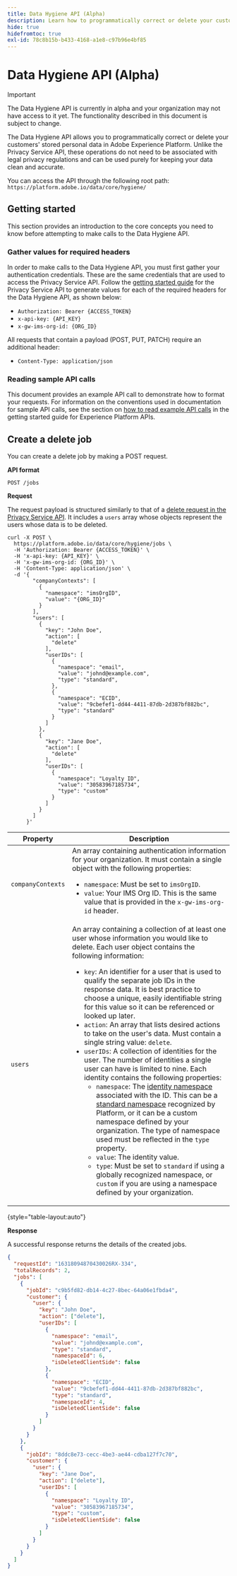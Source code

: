 ```yaml
---
title: Data Hygiene API (Alpha)
description: Learn how to programmatically correct or delete your customers' stored personal data in Adobe Experience Platform.
hide: true
hidefromtoc: true
exl-id: 78c8b15b-b433-4168-a1e8-c97b96e4bf85
---
```

# Data Hygiene API (Alpha)

>[!IMPORTANT]
>
>The Data Hygiene API is currently in alpha and your organization may not have access to it yet. The functionality described in this document is subject to change.

The Data Hygiene API allows you to programmatically correct or delete your customers' stored personal data in Adobe Experience Platform. Unlike the Privacy Service API, these operations do not need to be associated with legal privacy regulations and can be used purely for keeping your data clean and accurate.

You can access the API through the following root path: `https://platform.adobe.io/data/core/hygiene/`

## Getting started

This section provides an introduction to the core concepts you need to know before attempting to make calls to the Data Hygiene API.

### Gather values for required headers

In order to make calls to the Data Hygiene API, you must first gather your authentication credentials. These are the same credentials that are used to access the Privacy Service API. Follow the [getting started guide](./api/getting-started.md) for the Privacy Service API to generate values for each of the required headers for the Data Hygiene API, as shown below:

* `Authorization: Bearer {ACCESS_TOKEN}`
* `x-api-key: {API_KEY}`
* `x-gw-ims-org-id: {ORG_ID}`

All requests that contain a payload (POST, PUT, PATCH) require an additional header:

* `Content-Type: application/json`

### Reading sample API calls

This document provides an example API call to demonstrate how to format your requests. For information on the conventions used in documentation for sample API calls, see the section on [how to read example API calls](../landing/api-guide.md#sample-api) in the getting started guide for Experience Platform APIs.

## Create a delete job

You can create a delete job by making a POST request.

**API format**

```http
POST /jobs
```

**Request**

The request payload is structured similarly to that of a [delete request in the Privacy Service API](./api/privacy-jobs.md#access-delete). It includes a `users` array whose objects represent the users whose data is to be deleted.

```shell
curl -X POST \
  https://platform.adobe.io/data/core/hygiene/jobs \
  -H 'Authorization: Bearer {ACCESS_TOKEN}' \
  -H 'x-api-key: {API_KEY}' \
  -H 'x-gw-ims-org-id: {ORG_ID}' \
  -H 'Content-Type: application/json' \
  -d '{
        "companyContexts": [
          {
            "namespace": "imsOrgID",
            "value": "{ORG_ID}"
          }
        ],
        "users": [
          {
            "key": "John Doe",
            "action": [
              "delete"
            ],
            "userIDs": [
              {
                "namespace": "email",
                "value": "johnd@example.com",
                "type": "standard",
              },
              {
                "namespace": "ECID",
                "value": "9cbefef1-dd44-4411-87db-2d387bf882bc",
                "type": "standard"
              }
            ]
          },
          {
            "key": "Jane Doe",
            "action": [
              "delete"
            ],
            "userIDs": [
              {
                "namespace": "Loyalty ID",
                "value": "30583967185734",
                "type": "custom"
              }
            ]
          }
        ]
      }'
```

| Property | Description |
| --- | --- |
| `companyContexts` | An array containing authentication information for your organization. It must contain a single object with the following properties: <ul><li>`namespace`: Must be set to `imsOrgID`.</li><li>`value`: Your IMS Org ID. This is the same value that is provided in the `x-gw-ims-org-id` header.</li></ul> |
| `users` | An array containing a collection of at least one user whose information you would like to delete. Each user object contains the following information: <ul><li>`key`: An identifier for a user that is used to qualify the separate job IDs in the response data. It is best practice to choose a unique, easily identifiable string for this value so it can be referenced or looked up later.</li><li>`action`: An array that lists desired actions to take on the user's data. Must contain a single string value: `delete`.</li><li>`userIDs`: A collection of identities for the user. The number of identities a single user can have is limited to nine. Each identity contains the following properties: <ul><li>`namespace`: The [identity namespace](../identity-service/namespaces.md) associated with the ID. This can be a [standard namespace](./api/appendix.md#standard-namespaces) recognized by Platform, or it can be a custom namespace defined by your organization. The type of namespace used must be reflected in the `type` property.</li><li>`value`: The identity value.</li><li>`type`: Must be set to `standard` if using a globally recognized namespace, or `custom` if you are using a namespace defined by your organization.</li></ul></li></ul> |

{style="table-layout:auto"}

**Response**

A successful response returns the details of the created jobs.

```json
{
  "requestId": "16318094870430026RX-334",
  "totalRecords": 2,
  "jobs": [
    {
      "jobId": "c9b5fd82-db14-4c27-8bec-64a06e1fbda4",
      "customer": {
        "user": {
          "key": "John Doe",
          "action": ["delete"],
          "userIDs": [
            {
              "namespace": "email",
              "value": "johnd@example.com",
              "type": "standard",
              "namespaceId": 6,
              "isDeletedClientSide": false
            },
            {
              "namespace": "ECID",
              "value": "9cbefef1-dd44-4411-87db-2d387bf882bc",
              "type": "standard",
              "namespaceId": 4,
              "isDeletedClientSide": false
            }
          ]
        }
      }
    },
    {
      "jobId": "8ddc8e73-cecc-4be3-ae44-cdba127f7c70",
      "customer": {
        "user": {
          "key": "Jane Doe",
          "action": ["delete"],
          "userIDs": [
            {
              "namespace": "Loyalty ID",
              "value": "30583967185734",
              "type": "custom",
              "isDeletedClientSide": false
            }
          ]
        }
      }
    }
  ]
}
```
